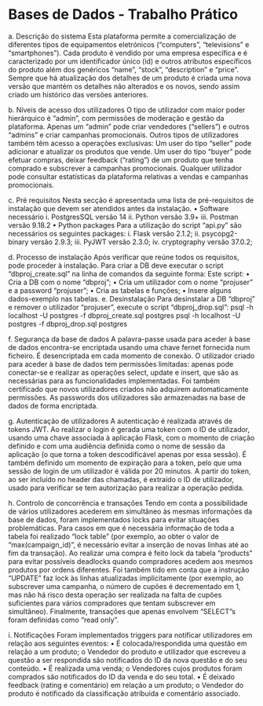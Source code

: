 # Bases de Dados - Trabalho Prático

a. Descrição do sistema
    Esta plataforma permite a comercialização de diferentes tipos de equipamentos eletrónicos (“computers”, “televisions” e “smartphones”). Cada produto é vendido por uma empresa específica e é caracterizado por um identificador único (id) e outros atributos específicos do produto além dos genéricos “name”, “stock”, “description” e “price”.
    Sempre que há atualização dos detalhes de um produto é criada uma nova versão que mantém os detalhes não alterados e os novos, sendo assim criado um histórico das versões anteriores.

b. Níveis de acesso dos utilizadores
    O tipo de utilizador com maior poder hierárquico é “admin”, com permissões de moderação e gestão da plataforma. Apenas um “admin” pode criar vendedores (“sellers”) e outros “admins” e criar campanhas promocionais. Outros tipos de utilizadores também têm acesso a operações exclusivas:
    Um user do tipo “seller” pode adicionar e atualizar os produtos que vende.
    Um user do tipo “buyer” pode efetuar compras, deixar feedback (“rating”) de um produto que tenha comprado e subscrever a campanhas promocionais.
    Qualquer utilizador pode consultar estatísticas da plataforma relativas a vendas e campanhas promocionais.
    
c. Pré requisitos
    Nesta secção é apresentada uma lista de pré-requisitos de instalação que devem ser atendidos antes da instalação.
    • Software necessário
        i. PostgresSQL versão 14
        ii. Python versão 3.9+
        iii. Postman versão 9.18.2
    • Python packages
Para a utilização do script “api.py” são necessários os seguintes packages:
        i. Flask versão 2.1.2;
        ii. psycopg2-binary versão 2.9.3;
        iii. PyJWT versão 2.3.0;
        iv. cryptography versão 37.0.2;
        
d. Processo de instalação
    Após verificar que reúne todos os requisitos, pode proceder à instalação. Para criar a DB deve executar o script “dbproj_create.sql” na linha de comandos da seguinte forma:
    Este script:
        • Cria a DB com o nome “dbproj”;
        • Cria um utilizador com o nome “projuser” e a password “projuser”;
        • Cria as tabelas e funções;
        • Insere alguns dados-exemplo nas tabelas.
e. Desinstalação
    Para desinstalar a DB “dbproj” e remover o utilizador “projuser”, execute o script “dbproj_drop.sql”:
        psql -h localhost -U postgres -f dbproj_create.sql postgres
        psql -h localhost -U postgres -f dbproj_drop.sql postgres

f. Segurança da base de dados
    A palavra-passe usada para aceder à base de dados encontra-se encriptada usando uma chave fernet fornecida num ficheiro. É desencriptada em cada momento de conexão.
    O utilizador criado para aceder à base de dados tem permissões limitadas: apenas pode conectar-se e realizar as operações select, update e insert, que são as necessárias para as funcionalidades implementadas. Foi também certificado que novos utilizadores criados não adquirem automaticamente permissões.
    As passwords dos utilizadores são armazenadas na base de dados de forma encriptada.
    
g. Autenticação de utilizadores
    A autenticação é realizada através de tokens JWT. Ao realizar o login é gerada uma token com o ID de utilizador, usando uma chave associada à aplicação Flask, com o momento de criação definido e com uma audiência definida como o nome de sessão da aplicação (o que torna a token descodificável apenas por essa sessão). É também definido um momento de expiração para a token, pelo que uma sessão de login de um utilizador é válida por 20 minutos.
    A partir do token, ao ser incluído no header das chamadas, é extraído o ID de utilizador, usado para verificar se tem autorização para realizar a operação pedida.

h. Controlo de concorrência e transações
    Tendo em conta a possibilidade de vários utilizadores acederem em simultâneo às mesmas informações da base de dados, foram implementados locks para evitar situações problemáticas.
    Para casos em que é necessária informação de toda a tabela foi realizado “lock table” (por exemplo, ao obter o valor de “max(campaign_id)”, é necessário evitar a inserção de novas linhas até ao fim da transação).
    Ao realizar uma compra é feito lock da tabela “products” para evitar possíveis deadlocks quando compradores acedem aos mesmos produtos por ordens diferentes. Foi também tido em conta que a instrução “UPDATE” faz lock às linhas atualizadas implicitamente (por exemplo, ao subscrever uma campanha, o número de cupões é decrementado em 1, mas não há risco desta operação ser realizada na falta de cupões suficientes para vários compradores que tentam subscrever em simultâneo).
    Finalmente, transações que apenas envolvem “SELECT”s foram definidas como “read only”.

i. Notificações
    Foram implementados triggers para notificar utilizadores em relação aos seguintes eventos:
        • É colocada/respondida uma questão em relação a um produto;
            o Vendedor do produto e utilizador que escreveu a questão a ser respondida são notificados do ID da nova questão e do seu conteúdo.
        • É realizada uma venda;
            o Vendedores cujos produtos foram comprados são notificados do ID da venda e do seu total.
        • É deixado feedback (rating e comentário) em relação a um produto;
            o Vendedor do produto é notificado da classificação atribuída e comentário associado.
